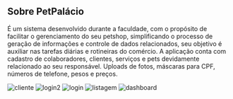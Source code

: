 ## Sobre PetPalácio

É um sistema desenvolvido durante a faculdade, com o propósito de facilitar o gerenciamento do seu petshop, simplificando o processo de geração de informações e controle de dados relacionados, seu objetivo é auxiliar nas tarefas diárias e rotineiras do comércio. 
A aplicação conta com cadastro de colaboradores, clientes, serviços e pets devidamente relacionado ao seu responsável.
Uploads de fotos, máscaras para CPF, números de telefone, pesos e preços.





![cliente](https://github.com/mrdaniel77/PetPalacio/assets/74216719/15df0351-1f98-4216-8527-c910ec5c3472)
![login2](https://github.com/mrdaniel77/PetPalacio/assets/74216719/62b06873-8809-4f0f-b784-31f079e3de38)
![login](https://github.com/mrdaniel77/PetPalacio/assets/74216719/c1123cdb-82c4-470e-b9bb-604953e799b4)
![listagem](https://github.com/mrdaniel77/PetPalacio/assets/74216719/ed3ededf-acf8-4d9b-bf0c-99af123ef1a2)
![dashboard](https://github.com/mrdaniel77/PetPalacio/assets/74216719/5e83d6b9-864c-42dd-845c-2f48d78c8434)
